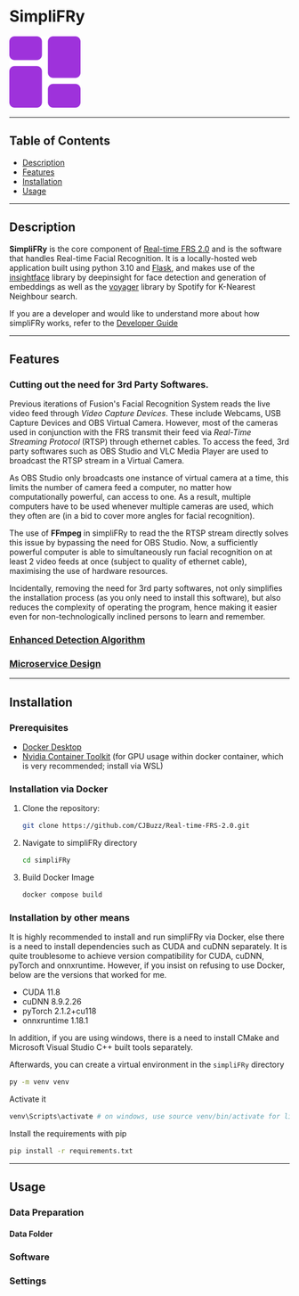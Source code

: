 # SimpliFRy

![Project Logo](static/favicon.png)

---

## Table of Contents

- [Description](#description)
- [Features](#features)
- [Installation](#installation)
- [Usage](#usage)

---

## Description

**SimpliFRy** is the core component of [Real-time FRS 2.0](https://github.com/CJBuzz/Real-time-FRS-2.0) and is the software that handles Real-time Facial Recognition. It is a locally-hosted web application built using python 3.10 and [Flask](https://github.com/pallets/flask), and makes use of the [insightface](https://github.com/deepinsight/insightface) library by deepinsight for face detection and generation of embeddings as well as the [voyager](https://github.com/spotify/voyager) library by Spotify for K-Nearest Neighbour search.

If you are a developer and would like to understand more about how simpliFRy works, refer to the [Developer Guide](Developer%20Guide.md)

---

## Features

### Cutting out the need for 3rd Party Softwares.

Previous iterations of Fusion's Facial Recognition System reads the live video feed through _Video Capture Devices_. These include Webcams, USB Capture Devices and OBS Virtual Camera. However, most of the cameras used in conjunction with the FRS transmit their feed via _Real-Time Streaming Protocol_ (RTSP) through ethernet cables. To access the feed, 3rd party softwares such as OBS Studio and VLC Media Player are used to broadcast the RTSP stream in a Virtual Camera.

As OBS Studio only broadcasts one instance of virtual camera at a time, this limits the number of camera feed a computer, no matter how computationally powerful, can access to one. As a result, multiple computers have to be used whenever multiple cameras are used, which they often are (in a bid to cover more angles for facial recognition).

The use of **FFmpeg** in simpliFRy to read the the RTSP stream directly solves this issue by bypassing the need for OBS Studio. Now, a sufficiently powerful computer is able to simultaneously run facial recognition on at least 2 video feeds at once (subject to quality of ethernet cable), maximising the use of hardware resources.

Incidentally, removing the need for 3rd party softwares, not only simplifies the installation process (as you only need to install this software), but also reduces the complexity of operating the program, hence making it easier even for non-technologically inclined persons to learn and remember.

### [Enhanced Detection Algorithm](Developer%20Guide.md#enhanced-detection-algorithm)

### [Microservice Design](Developer%20Guide.md#microservice-design)

---

## Installation

### Prerequisites

- [Docker Desktop](https://www.docker.com/products/docker-desktop/)
- [Nvidia Container Toolkit](https://docs.nvidia.com/datacenter/cloud-native/container-toolkit/latest/install-guide.html) (for GPU usage within docker container, which is very recommended; install via WSL)

### Installation via Docker

1. Clone the repository:

   ```bash
   git clone https://github.com/CJBuzz/Real-time-FRS-2.0.git
   ```

2. Navigate to simpliFRy directory

   ```bash
   cd simpliFRy
   ```

3. Build Docker Image
   ```bash
   docker compose build
   ```

### Installation by other means

It is highly recommended to install and run simpliFRy via Docker, else there is a need to install dependencies such as CUDA and cuDNN separately. It is quite troublesome to achieve version compatibility for CUDA, cuDNN, pyTorch and onnxruntime. However, if you insist on refusing to use Docker, below are the versions that worked for me.
- CUDA 11.8
- cuDNN 8.9.2.26
- pyTorch 2.1.2+cu118
- onnxruntime 1.18.1

In addition, if you are using windows, there is a need to install CMake and Microsoft Visual Studio C++ built tools separately.

Afterwards, you can create a virtual environment in the `simpliFRy` directory

```bash
py -m venv venv
```

Activate it

```bash
venv\Scripts\activate # on windows, use source venv/bin/activate for linux and macOS
```

Install the requirements with pip

```bash
pip install -r requirements.txt
```

---

## Usage

### Data Preparation

#### Data Folder

### Software

### Settings
